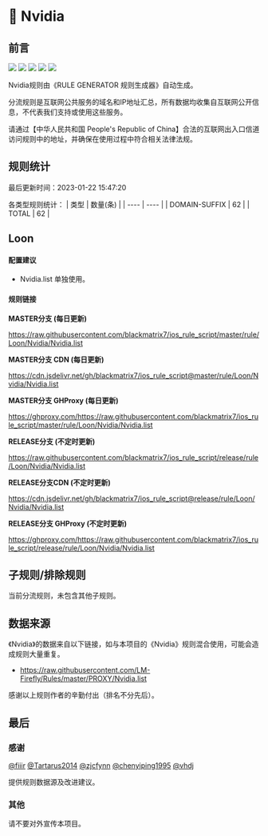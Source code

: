 # 🧸 Nvidia

## 前言

![](https://shields.io/badge/-移除重复规则-ff69b4) ![](https://shields.io/badge/-DOMAIN与DOMAIN--SUFFIX合并-green) ![](https://shields.io/badge/-DOMAIN--SUFFIX间合并-critical) ![](https://shields.io/badge/-DOMAIN--SUFFIX与DOMAIN--KEYWORD合并-blue) ![](https://shields.io/badge/-IP--CIDR(6)合并-blueviolet) 

Nvidia规则由《RULE GENERATOR 规则生成器》自动生成。

分流规则是互联网公共服务的域名和IP地址汇总，所有数据均收集自互联网公开信息，不代表我们支持或使用这些服务。

请通过【中华人民共和国 People's Republic of China】合法的互联网出入口信道访问规则中的地址，并确保在使用过程中符合相关法律法规。

## 规则统计

最后更新时间：2023-01-22 15:47:20

各类型规则统计：
| 类型 | 数量(条)  | 
| ---- | ----  |
| DOMAIN-SUFFIX | 62  | 
| TOTAL | 62  | 


## Loon 

#### 配置建议
- Nvidia.list 单独使用。

#### 规则链接
**MASTER分支 (每日更新)**

https://raw.githubusercontent.com/blackmatrix7/ios_rule_script/master/rule/Loon/Nvidia/Nvidia.list

**MASTER分支 CDN (每日更新)**

https://cdn.jsdelivr.net/gh/blackmatrix7/ios_rule_script@master/rule/Loon/Nvidia/Nvidia.list

**MASTER分支 GHProxy (每日更新)**

https://ghproxy.com/https://raw.githubusercontent.com/blackmatrix7/ios_rule_script/master/rule/Loon/Nvidia/Nvidia.list

**RELEASE分支 (不定时更新)**

https://raw.githubusercontent.com/blackmatrix7/ios_rule_script/release/rule/Loon/Nvidia/Nvidia.list

**RELEASE分支CDN (不定时更新)**

https://cdn.jsdelivr.net/gh/blackmatrix7/ios_rule_script@release/rule/Loon/Nvidia/Nvidia.list

**RELEASE分支 GHProxy (不定时更新)**

https://ghproxy.com/https://raw.githubusercontent.com/blackmatrix7/ios_rule_script/release/rule/Loon/Nvidia/Nvidia.list

## 子规则/排除规则


当前分流规则，未包含其他子规则。

## 数据来源

《Nvidia》的数据来自以下链接，如与本项目的《Nvidia》规则混合使用，可能会造成规则大量重复。

- https://raw.githubusercontent.com/LM-Firefly/Rules/master/PROXY/Nvidia.list


感谢以上规则作者的辛勤付出（排名不分先后）。

## 最后

### 感谢

[@fiiir](https://github.com/fiiir) [@Tartarus2014](https://github.com/Tartarus2014) [@zjcfynn](https://github.com/zjcfynn) [@chenyiping1995](https://github.com/chenyiping1995) [@vhdj](https://github.com/vhdj)

提供规则数据源及改进建议。

### 其他

请不要对外宣传本项目。